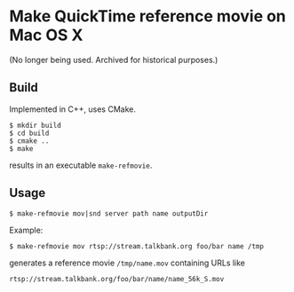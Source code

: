 # Make QuickTime reference movie on Mac OS X

(No longer being used. Archived for historical purposes.)

## Build

Implemented in C++, uses CMake.

```
$ mkdir build
$ cd build
$ cmake ..
$ make
```

results in an executable `make-refmovie`.

## Usage 

``` console
$ make-refmovie mov|snd server path name outputDir
```

Example:

``` console
$ make-refmovie mov rtsp://stream.talkbank.org foo/bar name /tmp
```

generates a reference movie `/tmp/name.mov` containing URLs like

`rtsp://stream.talkbank.org/foo/bar/name/name_56k_S.mov`
